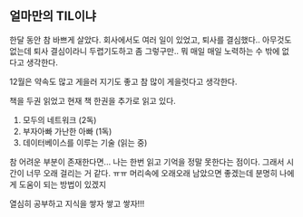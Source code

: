 ## 얼마만의 TIL이냐

한달 동안 참 바쁘게 살았다. 회사에서도 여러 일이 있었고, 퇴사를 결심했다..
아무것도 없는데 퇴사 결심이라니 두렵기도하고 좀 그렇구만.. 뭐 매일 매일 노력하는 수 밖에 없다고 생각한다. 

12월은 약속도 많고 게을러 지기도 좋고 참 많이 게을럿다고 생각한다.

책을 두권 읽었고 현재 책 한권을 추가로 읽고 있다.

1. 모두의 네트워크 (2독)
2. 부자아빠 가난한 아빠 (1독)
3. 데이터베이스를 이루는 기술 (읽는 중)

참 어려운 부분이 존재한다면... 나는 한번 읽고 기억을 정말 못한다는 점이다. 
그래서 시간이 너무 오래 걸리는 거 같다. ㅠㅠ 머리속에 오래오래 남았으면 좋겠는데 분명히 나에게 도움이 되는 방법이 있겠지

열심히 공부하고 지식을 쌓자 쌓고 쌓자!!!

